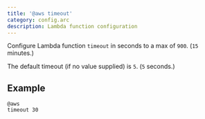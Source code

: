 ```yaml
---
title: '@aws timeout'
category: config.arc
description: Lambda function configuration
---
```


Configure Lambda function `timeout` in seconds to a max of `900`. (`15` minutes.)

The default timeout (if no value supplied) is `5`. (`5` seconds.)

## Example

```arc
@aws
timeout 30
```
